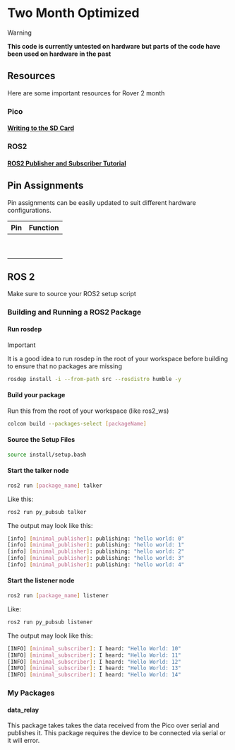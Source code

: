 # Two Month Optimized

> [!WARNING]
>
> **This code is currently untested on hardware but parts of the code have been used on hardware in the past**

## Resources

Here are some important resources for Rover 2 month

### Pico

#### [Writing to the SD Card](https://medium.com/@cemmreis/logging-data-with-an-sd-card-module-and-raspberry-pi-pico-in-arduino-ide-5b280382527e)

### ROS2

#### [ROS2 Publisher and Subscriber Tutorial](https://github.com/ros2/ros2_documentation/blob/humble/source/Tutorials/Beginner-Client-Libraries/Writing-A-Simple-Py-Publisher-And-Subscriber.rst)

## Pin Assignments

Pin assignments can be easily updated to suit different hardware configurations.

| **Pin** | Function |
| ------- | -------- |
|         |          |
|         |          |
|         |          |
|         |          |
|         |          |
|         |          |
|         |          |
|         |          |
|         |          |

## ROS 2

Make sure to source your ROS2 setup script

### Building and Running a ROS2 Package

####  Run rosdep

> [!IMPORTANT]
>
> It is a good idea to run rosdep in the root of your workspace before building to ensure that no packages are missing

```bash
rosdep install -i --from-path src --rosdistro humble -y
```

#### Build your package

Run this from the root of your workspace (like ros2_ws)

```bash
colcon build --packages-select [packageName]
```

#### Source the Setup Files

```bash
source install/setup.bash
```

#### Start the talker node

```bash
ros2 run [package_name] talker
```

Like this:

```bash
ros2 run py_pubsub talker
```

The output may look like this:

```bash
[info] [minimal_publisher]: publishing: "hello world: 0"
[info] [minimal_publisher]: publishing: "hello world: 1"
[info] [minimal_publisher]: publishing: "hello world: 2"
[info] [minimal_publisher]: publishing: "hello world: 3"
[info] [minimal_publisher]: publishing: "hello world: 4"
```

#### Start the listener node

```bash
ros2 run [package_name] listener
```

Like:

```bash
ros2 run py_pubsub listener
```

The output may look like this:

```bash
[INFO] [minimal_subscriber]: I heard: "Hello World: 10"
[INFO] [minimal_subscriber]: I heard: "Hello World: 11"
[INFO] [minimal_subscriber]: I heard: "Hello World: 12"
[INFO] [minimal_subscriber]: I heard: "Hello World: 13"
[INFO] [minimal_subscriber]: I heard: "Hello World: 14"
```

### My Packages

#### data_relay

This package takes takes the data received from the Pico over serial and publishes it. This package requires the device to be connected via serial or it will error.
